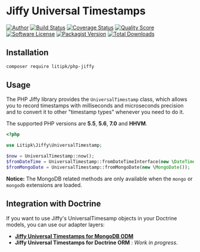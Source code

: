# Jiffy Universal Timestamps


[![Author](http://img.shields.io/badge/author-@castarco-blue.svg?style=flat-square)](https://twitter.com/castarco)
[![Build Status](https://img.shields.io/travis/Litipk/php-jiffy/master.svg?style=flat-square)](https://travis-ci.org/Litipk/php-jiffy)
[![Coverage Status](https://img.shields.io/scrutinizer/coverage/g/litipk/php-jiffy.svg?style=flat-square)](https://scrutinizer-ci.com/g/litipk/php-jiffy/code-structure)
[![Quality Score](https://img.shields.io/scrutinizer/g/litipk/php-jiffy.svg?style=flat-square)](https://scrutinizer-ci.com/g/litipk/php-jiffy)
[![Software License](https://img.shields.io/badge/license-MIT-brightgreen.svg?style=flat-square)](LICENSE)
[![Packagist Version](https://img.shields.io/packagist/v/Litipk/php-jiffy.svg?style=flat-square)](https://packagist.org/packages/Litipk/php-jiffy)
[![Total Downloads](https://img.shields.io/packagist/dt/litipk/php-jiffy.svg?style=flat-square)](https://packagist.org/packages/litipk/php-jiffy)


## Installation

```bash
composer require litipk/php-jiffy
```

## Usage

The PHP Jiffy library provides the `UniversalTimestamp` class, which allows you to record timestamps with milliseconds
and microseconds precision and to convert it to other "timestamp types" whenever you need to do it.

The supported PHP versions are **5.5**, **5.6**, **7.0** and **HHVM**.

```php
<?php

use Litipk\Jiffy\UniversalTimestamp;

$now = UniversalTimestamp::now();
$fromDateTime = UniversalTimestamp::fromDateTimeInterface(new \DateTime());
$fromMongoDate = UniversalTimestamp::fromMongoDate(new \MongoDate());
```

**Notice:** The MongoDB related methods are only available when the `mongo` or `mongodb` extensions are loaded.

## Integration with Doctrine
If you want to use Jiffy's UniversalTimesamp objects in your Doctrine models, you can use our adapter layers:

* [**Jiffy Universal Timestamps for MongoDB ODM**](https://github.com/Litipk/doctrine-mongodb-jiffy/)
* **Jiffy Universal Timestamps for Doctrine ORM** : *Work in progress*.
